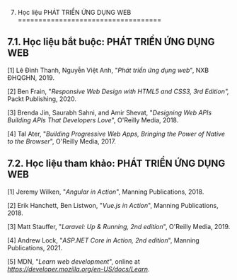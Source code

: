 7. Học liệu PHÁT TRIỂN ỨNG DỤNG WEB
===================================

7.1. Học liệu bắt buộc: PHÁT TRIỂN ỨNG DỤNG WEB
-----------------------------------------------

\[1\] Lê Đình Thanh, Nguyễn Việt Anh, \"*Phát triển ứng dụng web*\", NXB
ĐHQGHN, 2019.

\[2\] Ben Frain, "*Responsive Web Design with HTML5 and CSS3, 3rd
Edition",* Packt Publishing, 2020.

\[3\] Brenda Jin, Saurabh Sahni, and Amir Shevat, "*Designing Web APIs
Building APIs That Developers Love*", O'Reilly Media, 2018.

\[4\] Tal Ater, "*Building Progressive Web Apps, Bringing the Power of
Native to the Browser*", O'Reilly Media, 2017.

 7.2. Học liệu tham khảo: PHÁT TRIỂN ỨNG DỤNG WEB
------------------------------------------------

\[1\] Jeremy Wilken, \"*Angular in Action*\", Manning Publications,
2018.

\[2\] Erik Hanchett, Ben Listwon, \"*Vue.js in Action*\", Manning
Publications, 2018.

\[3\] Matt Stauffer, \"*Laravel: Up & Running, 2nd edition*\", O'Reilly
Media, 2019.

\[4\] Andrew Lock, \"*ASP.NET Core in Action, 2nd edition*\", Manning
Publications, 2021.

\[5\] MDN, "*Learn web development*", online at
*https://developer.mozilla.org/en-US/docs/Learn*.

